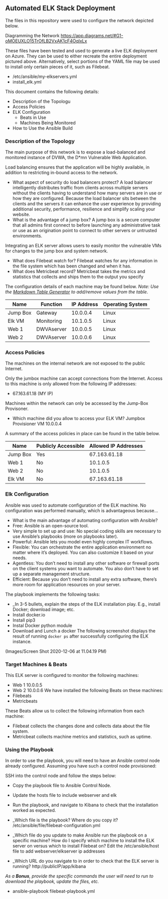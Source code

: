 ## Automated ELK Stack Deployment

The files in this repository were used to configure the network depicted below.

Diagramming the Network https://app.diagrams.net/#G1-oMOEUXLO15TrOfLB2VxAK1cF4OqlxLx

These files have been tested and used to generate a live ELK deployment on Azure. They can be used to either recreate the entire deployment pictured above. Alternatively, select portions of the YAML file may be used to install only certain pieces of it, such as Filebeat.

  - /etc/ansible/my-elkservers.yml
  - install_elk.yml

This document contains the following details:
- Description of the Topologu
- Access Policies
- ELK Configuration
  - Beats in Use
  - Machines Being Monitored
- How to Use the Ansible Build


### Description of the Topology

The main purpose of this network is to expose a load-balanced and monitored instance of DVWA, the D*mn Vulnerable Web Application.

Load balancing ensures that the application will be highly available, in addition to restricting in-bound access to the network.
- What aspect of security do load balancers protect? A load balancer intelligently distributes traffic from clients across multiple servers without the clients having to understand how many servers are in use or how they are configured. Because the load balancer sits between the clients and the servers it can enhance the user experience by providing additional security, performance, resilience and simplify scaling your website.
- What is the advantage of a jump box? A jump box is a secure computer that all admins first connect to before launching any administrative task or use as an origination point to connect to other servers or untrusted environments.


Integrating an ELK server allows users to easily monitor the vulnerable VMs for changes to the jump box and system network.
- What does Filebeat watch for? Filebeat watches for any information in the file system which has been changed and when it has.
- What does Metricbeat record? Metricbeat takes the metrics and statistics that collects and ships them to the output you specify

The configuration details of each machine may be found below.
_Note: Use the [Markdown Table Generator](http://www.tablesgenerator.com/markdown_tables) to add/remove values from the table_.

| Name     | Function | IP Address | Operating System |
|----------|----------|------------|------------------|
| Jump Box | Gateway  | 10.0.0.4   | Linux            |
| Elk VM   |Monitoring| 10.1.0.5   | Linux            |
| Web 1    |DWVAserver| 10.0.0.5   | Linux            |
| Web 2    |DWVAserver| 10.0.0.6   | Linux            |

### Access Policies

The machines on the internal network are not exposed to the public Internet. 

Only the jumbox machine can accept connections from the Internet. Access to this machine is only allowed from the following IP addresses:
- 67.163.61.18 (MY IP)

Machines within the network can only be accessed by the Jump-Box Provisoner.
- Which machine did you allow to access your ELK VM? Jumpbox Provisioner VM 10.0.0.4

A summary of the access policies in place can be found in the table below.

| Name     | Publicly Accessible | Allowed IP Addresses |
|----------|---------------------|----------------------|
| Jump Box | Yes                 | 67.163.61.18         |
| Web 1    | No                  | 10.1.0.5             |
| Web 2    | No                  | 10.1.0.5             |
| Elk VM   | No                  | 67.163.61.18         |
### Elk Configuration

Ansible was used to automate configuration of the ELK machine. No configuration was performed manually, which is advantageous because...
- What is the main advantage of automating configuration with Ansible? 
- Free: Ansible is an open-source tool.
- Very simple to set up and use: No special coding skills are necessary to use Ansible’s playbooks (more on playbooks later).
- Powerful: Ansible lets you model even highly complex IT workflows.
- Flexible: You can orchestrate the entire application environment no matter where it’s deployed. You can also customize it based on your needs.
- Agentless: You don’t need to install any other software or firewall ports on the client systems you want to automate. You also don’t have to set up a separate management structure.
- Efficient: Because you don’t need to install any extra software, there’s more room for application resources on your server.

The playbook implements the following tasks:
- _In 3-5 bullets, explain the steps of the ELK installation play. E.g., install Docker; download image; etc.
- Install docker.io
- Install pip3
- Instal Docker python module
- Download and Lunch a docker
The following screenshot displays the result of running `docker ps` after successfully configuring the ELK instance.

(Images/Screen Shot 2020-12-06 at 11.04.19 PM)

### Target Machines & Beats
This ELK server is configured to monitor the following machines:
- Web 1 10.0.0.5
- Web 2 10.0.0.6
We have installed the following Beats on these machines:
- Filebeats
- Metricbeats

These Beats allow us to collect the following information from each machine:
- Filebeat collects the changes done and collects data about the file system.
- Metricbeat collects machine metrics and statistics, such as uptime. 


### Using the Playbook
In order to use the playbook, you will need to have an Ansible control node already configured. Assuming you have such a control node provisioned: 

SSH into the control node and follow the steps below:
- Copy the playbook file to Ansible Control Node.
- Update the hosts file to include webserver and elk
- Run the playbook, and navigate to Kibana to check that the installation worked as expected.

- _Which file is the playbook? Where do you copy it? /etc/ansible/file/filebeat-configuration.yml
- _Which file do you update to make Ansible run the playbook on a specific machine? How do I specify which machine to install the ELK server on versus which to install Filebeat on? Edit the /etc/ansible/host file to add webserver/elkserver ip addresses
- _Which URL do you navigate to in order to check that the ELK server is running?
http://publicIP/app/kibana

_As a **Bonus**, provide the specific commands the user will need to run to download the playbook, update the files, etc._
- ansible-playbook filebeat-playbook.yml
